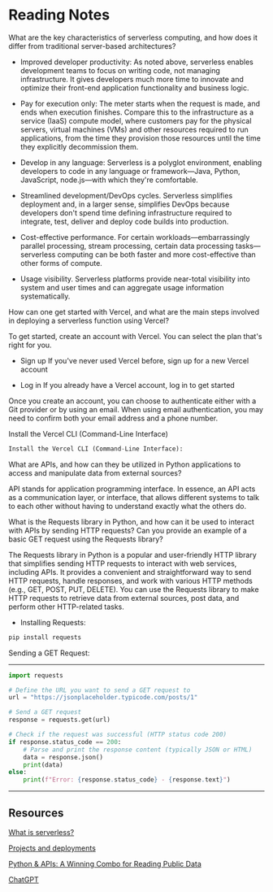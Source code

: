 # Reading Notes

What are the key characteristics of serverless computing, and how does it differ from traditional server-based architectures?

* Improved developer productivity: As noted above, serverless enables development teams to focus on writing code, not managing infrastructure. It gives developers much more time to innovate and optimize their front-end application functionality and business logic.

* Pay for execution only: The meter starts when the request is made, and ends when execution finishes. Compare this to the infrastructure as a service (IaaS) compute model, where customers pay for the physical servers, virtual machines (VMs) and other resources required to run applications, from the time they provision those resources until the time they explicitly decommission them.

* Develop in any language: Serverless is a polyglot environment, enabling developers to code in any language or framework—Java, Python, JavaScript, node.js—with which they're comfortable.

* Streamlined development/DevOps cycles. Serverless simplifies deployment and, in a larger sense, simplifies DevOps because developers don't spend time defining infrastructure required to integrate, test, deliver and deploy code builds into production.

* Cost-effective performance. For certain workloads—embarrassingly parallel processing, stream processing, certain data processing tasks—serverless computing can be both faster and more cost-effective than other forms of compute.

* Usage visibility. Serverless platforms provide near-total visibility into system and user times and can aggregate usage information systematically.

How can one get started with Vercel, and what are the main steps involved in deploying a serverless function using Vercel?

To get started, create an account with Vercel. You can select the plan that's right for you.

* Sign up
If you've never used Vercel before, sign up for a new Vercel account

* Log in
If you already have a Vercel account, log in to get started

Once you create an account, you can choose to authenticate either with a Git provider or by using an email. When using email authentication, you may need to confirm both your email address and a phone number.

Install the Vercel CLI (Command-Line Interface)

```python
Install the Vercel CLI (Command-Line Interface):
```

What are APIs, and how can they be utilized in Python applications to access and manipulate data from external sources?

API stands for application programming interface. In essence, an API acts as a communication layer, or interface, that allows different systems to talk to each other without having to understand exactly what the others do.


What is the Requests library in Python, and how can it be used to interact with APIs by sending HTTP requests? Can you provide an example of a basic GET request using the Requests library?


The Requests library in Python is a popular and user-friendly HTTP library that simplifies sending HTTP requests to interact with web services, including APIs. It provides a convenient and straightforward way to send HTTP requests, handle responses, and work with various HTTP methods (e.g., GET, POST, PUT, DELETE). You can use the Requests library to make HTTP requests to retrieve data from external sources, post data, and perform other HTTP-related tasks.

* Installing Requests:

```python
pip install requests

```
Sending a GET Request:
****
```python
import requests

# Define the URL you want to send a GET request to
url = "https://jsonplaceholder.typicode.com/posts/1"

# Send a GET request
response = requests.get(url)

# Check if the request was successful (HTTP status code 200)
if response.status_code == 200:
    # Parse and print the response content (typically JSON or HTML)
    data = response.json()
    print(data)
else:
    print(f"Error: {response.status_code} - {response.text}")

```
****
## Resources

[What is serverless?](https://www.ibm.com/topics/serverless)

[Projects and deployments](https://vercel.com/docs/getting-started-with-vercel/projects-deployments)

[Python & APIs: A Winning Combo for Reading Public Data](https://realpython.com/python-api/)

[ChatGPT](https://chat.openai.com/)